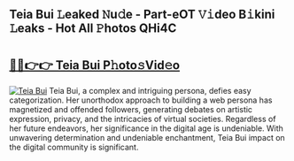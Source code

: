 ## Teia Bui 𝙻eaked 𝙽u𝚍e - Part-eOT 𝚅𝚒deo B𝚒kini 𝙻eaks - Hot All 𝙿hotos QHi4C

# <h2><a href="http://ld1aea.urlbe.top/?page=Teia+Bui">🔗🔗👉👉 Teia Bui P𝚑oto𝚜Vid𝚎o</a></h2>

[![Teia Bui](https://i.imgur.com/eBuTRDB.gif)](http://ld1aea.urlbe.top/?page=Teia+Bui)
Teia Bui, a complex and intriguing persona, defies easy categorization. Her unorthodox approach to building a web persona has magnetized and offended followers, generating debates on artistic expression, privacy, and the intricacies of virtual societies. Regardless of her future endeavors, her significance in the digital age is undeniable. With unwavering determination and undeniable enchantment, Teia Bui impact on the digital community is significant.
